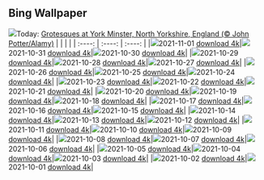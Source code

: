 ## Bing Wallpaper
![](./wallpaper/2021-11-01.jpg)Today: [Grotesques at York Minster, North Yorkshire, England (© John Potter/Alamy)](./wallpaper/2021-11-01.jpg)
|      |      |      |
| :----: | :----: | :----: |
|![](./wallpaper/2021-11-01_sm.jpg)2021-11-01 [download 4k](./wallpaper/2021-11-01.jpg)|![](./wallpaper/2021-10-31_sm.jpg)2021-10-31 [download 4k](./wallpaper/2021-10-31.jpg)|![](./wallpaper/2021-10-30_sm.jpg)2021-10-30 [download 4k](./wallpaper/2021-10-30.jpg)|
|![](./wallpaper/2021-10-29_sm.jpg)2021-10-29 [download 4k](./wallpaper/2021-10-29.jpg)|![](./wallpaper/2021-10-28_sm.jpg)2021-10-28 [download 4k](./wallpaper/2021-10-28.jpg)|![](./wallpaper/2021-10-27_sm.jpg)2021-10-27 [download 4k](./wallpaper/2021-10-27.jpg)|
|![](./wallpaper/2021-10-26_sm.jpg)2021-10-26 [download 4k](./wallpaper/2021-10-26.jpg)|![](./wallpaper/2021-10-25_sm.jpg)2021-10-25 [download 4k](./wallpaper/2021-10-25.jpg)|![](./wallpaper/2021-10-24_sm.jpg)2021-10-24 [download 4k](./wallpaper/2021-10-24.jpg)|
|![](./wallpaper/2021-10-23_sm.jpg)2021-10-23 [download 4k](./wallpaper/2021-10-23.jpg)|![](./wallpaper/2021-10-22_sm.jpg)2021-10-22 [download 4k](./wallpaper/2021-10-22.jpg)|![](./wallpaper/2021-10-21_sm.jpg)2021-10-21 [download 4k](./wallpaper/2021-10-21.jpg)|
|![](./wallpaper/2021-10-20_sm.jpg)2021-10-20 [download 4k](./wallpaper/2021-10-20.jpg)|![](./wallpaper/2021-10-19_sm.jpg)2021-10-19 [download 4k](./wallpaper/2021-10-19.jpg)|![](./wallpaper/2021-10-18_sm.jpg)2021-10-18 [download 4k](./wallpaper/2021-10-18.jpg)|
|![](./wallpaper/2021-10-17_sm.jpg)2021-10-17 [download 4k](./wallpaper/2021-10-17.jpg)|![](./wallpaper/2021-10-16_sm.jpg)2021-10-16 [download 4k](./wallpaper/2021-10-16.jpg)|![](./wallpaper/2021-10-15_sm.jpg)2021-10-15 [download 4k](./wallpaper/2021-10-15.jpg)|
|![](./wallpaper/2021-10-14_sm.jpg)2021-10-14 [download 4k](./wallpaper/2021-10-14.jpg)|![](./wallpaper/2021-10-13_sm.jpg)2021-10-13 [download 4k](./wallpaper/2021-10-13.jpg)|![](./wallpaper/2021-10-12_sm.jpg)2021-10-12 [download 4k](./wallpaper/2021-10-12.jpg)|
|![](./wallpaper/2021-10-11_sm.jpg)2021-10-11 [download 4k](./wallpaper/2021-10-11.jpg)|![](./wallpaper/2021-10-10_sm.jpg)2021-10-10 [download 4k](./wallpaper/2021-10-10.jpg)|![](./wallpaper/2021-10-09_sm.jpg)2021-10-09 [download 4k](./wallpaper/2021-10-09.jpg)|
|![](./wallpaper/2021-10-08_sm.jpg)2021-10-08 [download 4k](./wallpaper/2021-10-08.jpg)|![](./wallpaper/2021-10-07_sm.jpg)2021-10-07 [download 4k](./wallpaper/2021-10-07.jpg)|![](./wallpaper/2021-10-06_sm.jpg)2021-10-06 [download 4k](./wallpaper/2021-10-06.jpg)|
|![](./wallpaper/2021-10-05_sm.jpg)2021-10-05 [download 4k](./wallpaper/2021-10-05.jpg)|![](./wallpaper/2021-10-04_sm.jpg)2021-10-04 [download 4k](./wallpaper/2021-10-04.jpg)|![](./wallpaper/2021-10-03_sm.jpg)2021-10-03 [download 4k](./wallpaper/2021-10-03.jpg)|
|![](./wallpaper/2021-10-02_sm.jpg)2021-10-02 [download 4k](./wallpaper/2021-10-02.jpg)|![](./wallpaper/2021-10-01_sm.jpg)2021-10-01 [download 4k](./wallpaper/2021-10-01.jpg)|
